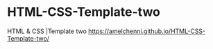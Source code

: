 # HTML-CSS-Template-two
HTML &amp; CSS |Template two
https://amelchenni.github.io/HTML-CSS-Template-two/
